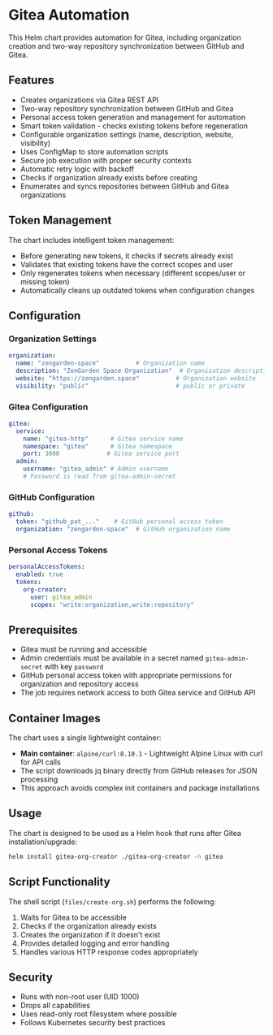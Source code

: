 # Gitea Automation

This Helm chart provides automation for Gitea, including organization creation and two-way repository synchronization between GitHub and Gitea.

## Features

- Creates organizations via Gitea REST API
- Two-way repository synchronization between GitHub and Gitea
- Personal access token generation and management for automation
- Smart token validation - checks existing tokens before regeneration
- Configurable organization settings (name, description, website, visibility)
- Uses ConfigMap to store automation scripts
- Secure job execution with proper security contexts
- Automatic retry logic with backoff
- Checks if organization already exists before creating
- Enumerates and syncs repositories between GitHub and Gitea organizations

## Token Management

The chart includes intelligent token management:
- Before generating new tokens, it checks if secrets already exist
- Validates that existing tokens have the correct scopes and user
- Only regenerates tokens when necessary (different scopes/user or missing token)
- Automatically cleans up outdated tokens when configuration changes

## Configuration

### Organization Settings

```yaml
organization:
  name: "zengarden-space"          # Organization name
  description: "ZenGarden Space Organization"  # Organization description
  website: "https://zengarden.space"          # Organization website
  visibility: "public"                        # public or private
```

### Gitea Configuration

```yaml
gitea:
  service:
    name: "gitea-http"      # Gitea service name
    namespace: "gitea"      # Gitea namespace
    port: 3000             # Gitea service port
  admin:
    username: "gitea_admin" # Admin username
    # Password is read from gitea-admin-secret
```

### GitHub Configuration

```yaml
github:
  token: "github_pat_..."    # GitHub personal access token
  organization: "zengarden-space"  # GitHub organization name
```

### Personal Access Tokens

```yaml
personalAccessTokens:
  enabled: true
  tokens:
    org-creator:
      user: gitea_admin
      scopes: "write:organization,write:repository"
```

## Prerequisites

- Gitea must be running and accessible
- Admin credentials must be available in a secret named `gitea-admin-secret` with key `password`
- GitHub personal access token with appropriate permissions for organization and repository access
- The job requires network access to both Gitea service and GitHub API

## Container Images

The chart uses a single lightweight container:
- **Main container**: `alpine/curl:8.10.1` - Lightweight Alpine Linux with curl for API calls
- The script downloads jq binary directly from GitHub releases for JSON processing
- This approach avoids complex init containers and package installations

## Usage

The chart is designed to be used as a Helm hook that runs after Gitea installation/upgrade:

```bash
helm install gitea-org-creator ./gitea-org-creator -n gitea
```

## Script Functionality

The shell script (`files/create-org.sh`) performs the following:

1. Waits for Gitea to be accessible
2. Checks if the organization already exists
3. Creates the organization if it doesn't exist
4. Provides detailed logging and error handling
5. Handles various HTTP response codes appropriately

## Security

- Runs with non-root user (UID 1000)
- Drops all capabilities
- Uses read-only root filesystem where possible
- Follows Kubernetes security best practices
